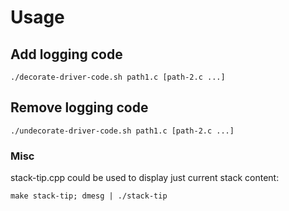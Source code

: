 # Usage

## Add logging code
`./decorate-driver-code.sh path1.c [path-2.c ...]`

## Remove logging code
`./undecorate-driver-code.sh path1.c [path-2.c ...]`

### Misc
stack-tip.cpp could be used to display just current stack content:

`make stack-tip; dmesg | ./stack-tip`
